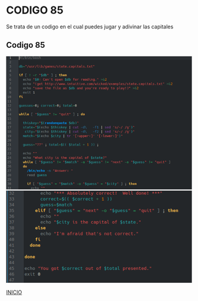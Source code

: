 # **CODIGO 85**
Se trata de un codigo en el cual puedes jugar y adivinar las capitales 
## Codigo 85
![codigo85.png](codigo85.png)
![codigo85-1.png](codigo85-1.png)



[INICIO](https://github.com/SPM-UPVictoria/test-git-2130074/tree/main/README.md)
